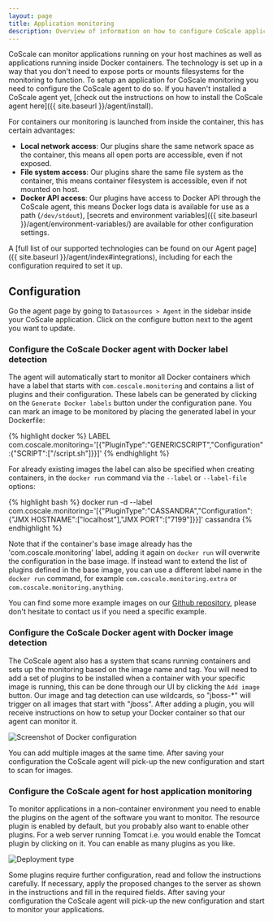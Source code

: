 ```yaml
---
layout: page
title: Application monitoring
description: Overview of information on how to configure CoScale application monitoring
---
```


CoScale can monitor applications running on your host machines as well as applications running inside Docker containers. The technology is set up in a way that you don't need to expose ports or mounts filesystems for the monitoring to function. To setup an application for CoScale monitoring you need to configure the CoScale agent to do so. If you haven't installed a CoScale agent yet, [check out the instructions on how to install the CoScale agent here]({{ site.baseurl }}/agent/install).

For containers our monitoring is launched from inside the container, this has certain advantages:

* **Local network access**: Our plugins share the same network space as the container, this means all open ports are accessible, even if not exposed.
* **File system access**: Our plugins share the same file system as the container, this means container filesystem is accessible, even if not mounted on host.
* **Docker API access**: Our plugins have access to Docker API through the CoScale agent, this means Docker logs data is available for use as a path (`/dev/stdout`), [secrets and environment variables]({{ site.baseurl }}/agent/environment-variables/) are available for other configuration settings.

A [full list of our supported technologies can be found on our Agent page]({{ site.baseurl }}/agent/index#integrations), including for each the configuration required to set it up.

## Configuration

Go the agent page by going to `Datasources > Agent` in the sidebar inside your CoScale application. Click on the configure button next to the agent you want to update.

### Configure the CoScale Docker agent with Docker label detection

The agent will automatically start to monitor all Docker containers which have a label that starts with `com.coscale.monitoring` and contains a list of plugins and their configuration. These labels can be generated by clicking on the `Generate Docker labels` button under the configuration pane. You can mark an image to be monitored by placing the generated label in your Dockerfile:

{% highlight docker %}
LABEL com.coscale.monitoring='[{"PluginType":"GENERICSCRIPT","Configuration":{"SCRIPT":["/script.sh"]}}]'
{% endhighlight %}

For already existing images the label can also be specified when creating containers, in the `docker run` command via the `--label` or `--label-file` options:

{% highlight bash %}
docker run -d --label com.coscale.monitoring='[{"PluginType":"CASSANDRA","Configuration":{"JMX HOSTNAME":["localhost"],"JMX PORT":["7199"]}}]' cassandra
{% endhighlight %}

Note that if the container's base image already has the 'com.coscale.monitoring' label, adding it again on `docker run` will overwrite the configuration in the base image. If instead want to extend the list of plugins defined in the base image, you can use a different label name in the `docker run` command, for example `com.coscale.monitoring.extra` or `com.coscale.monitoring.anything`.

You can find some more example images on our [Github repository](https://github.com/CoScale/docker-adapted), please don't hesitate to contact us if you need a specific example.

### Configure the CoScale Docker agent with Docker image detection

The CoScale agent also has a system that scans running containers and sets up the monitoring based on the image name and tag. You will need to add a set of plugins to be installed when a container with your specific image is running, this can be done through our UI by clicking the `Add image` button. Our image and tag detection can use wildcards, so "jboss-*" will trigger on all images that start with "jboss". After adding a plugin, you will receive instructions on how to setup your Docker container so that our agent can monitor it.

<img src="{{ site.baseurl}}/gfx/agent/plugins/docker/configuration.png" alt="Screenshot of Docker configuration" class="img-responsive" />

You can add multiple images at the same time. After saving your configuration the CoScale agent will pick-up the new configuration and start to scan for images.

### Configure the CoScale agent for host application monitoring

To monitor applications in a non-container environment you need to enable the plugins on the agent of the software you want to monitor. The resource plugin is enabled by default, but you probably also want to enable other plugins. For a web server running Tomcat i.e. you would enable the Tomcat plugin by clicking on it. You can enable as many plugins as you like.

<img alt="Deployment type" src="{{ site.baseurl }}/gfx/agent/install/03-plugins.png" style="img-responsive"/>

Some plugins require further configuration, read and follow the instructions carefully. If necessary, apply the proposed changes to the server as shown in the instructions and fill in the required fields. After saving your configuration the CoScale agent will pick-up the new configuration and start to monitor your applications.
